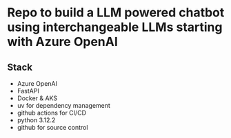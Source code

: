 # Repo to build a LLM powered chatbot using interchangeable LLMs starting with Azure OpenAI 

## Stack

- Azure OpenAI
- FastAPI
- Docker & AKS
- uv for dependency management
- github actions for CI/CD
- python 3.12.2
- github for source control


